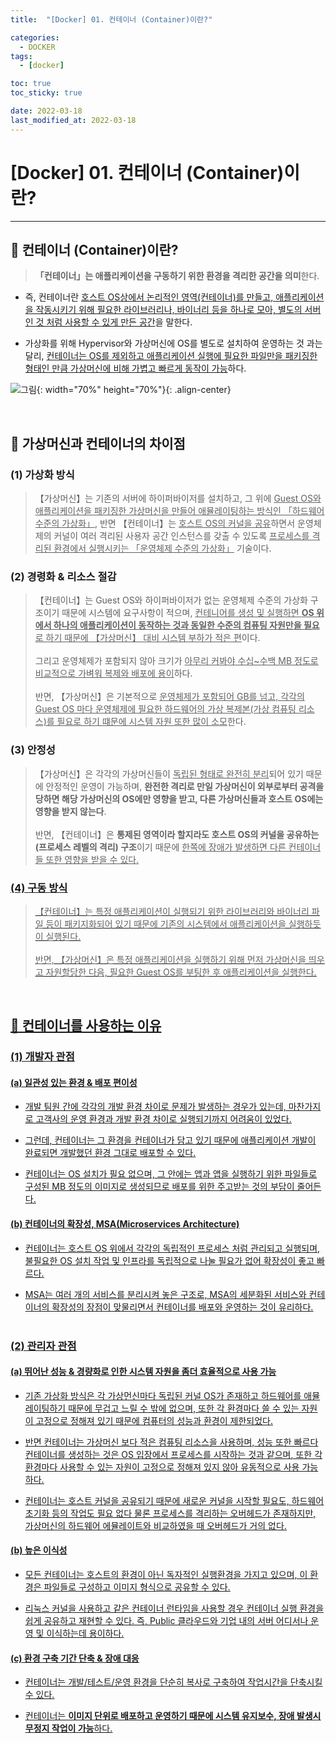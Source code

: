 ```yaml
---
title:  "[Docker] 01. 컨테이너 (Container)이란?" 

categories:
  - DOCKER
tags:
  - [docker]

toc: true
toc_sticky: true

date: 2022-03-18
last_modified_at: 2022-03-18
---
```

# [Docker] 01. 컨테이너 (Container)이란?
---

<style>
table {
    font-size: 12pt;
}
table th:first-of-type {
    width: 5%;
}
table th:nth-of-type(2) {
    width: 15%;
}
table th:nth-of-type(3) {
    width: 50%;
}
table th:nth-of-type(4) {
    width: 30%;
}
</style>

## 🔔 컨테이너 (Container)이란?

> **「컨테이너」는 애플리케이션을 구동하기 위한 환경을 격리한 공간을 의미**한다.

- 즉, 컨테이너란 <u>호스트 OS상에서 논리적인 영역(컨테이너)를 만들고, 애플리케이션을 작동시키기 위해 필요한 라이브러리나, 바이너리 등을 하나로 모아, 별도의 서버인 것 처럼 사용할 수 있게 만든 공간</u>을 말한다.

- 가상화를 위해 Hypervisor와 가상머신에 OS를 별도로 설치하여 운영하는 것 과는 달리, <u>컨테이너는 OS를 제외하고 애플리케이션 실행에 필요한 파일만을 패키징한 형태인 만큼 가상머신에 비해 가볍고 빠르게 동작이 가능</u>하다.

![그림](https://user-images.githubusercontent.com/42735894/223614435-6f5a93d3-0d82-41fe-9666-52422bb3a4e6.png){: width="70%" height="70%"}{: .align-center}

<br>

## 🔔 가상머신과 컨테이너의 차이점 <br>

### (1) 가상화 방식

> 【가상머신】는 기존의 서버에 하이퍼바이저를 설치하고, 그 위에 <u>Guest OS와 애플리케이션을 패키징한 가상머신을 만들어 애뮬레이팅하는 방식인 「하드웨어 수준의 가상화」</u>, 반면 【컨테이너】는 <u>호스트 OS의 커널을 공유</u>하면서 운영체제의 커널이 여러 격리된 사용자 공간 인스턴스를 갖출 수 있도록 <u>프로세스를 격리된 환경에서 실행시키는 「운영체제 수준의 가상화」</u> 기술이다. <br>

### (2) 경령화 & 리소스 절감

> 【컨테이너】는 Guest OS와 하이퍼바이저가 없는 운영체제 수준의 가상화 구조이기 때문에 시스템에 요구사항이 적으며, <u>컨테니어를 생성 및 실행하면 **OS 위에서 하나의 애플리케이션이 동작하는 것과 동일한 수준의 컴퓨팅 자원만을 필요**로 하기 때문에 【가상머신】 대비 시스템 부하가 적은 편</u>이다.<br><br>
그리고 운영체제가 포함되지 않아 크기가 <u>아무리 커봐야 수십~수백 MB 정도로 비교적으로 가벼워 복제와 배포에 용이</u>하다.<br><br>
반면, 【가상머신】은 기본적으로 <u>운영체제가 포함되어 GB를 넘고, 각각의 Guest OS 마다 운영체제에 필요한 하드웨어의 가상 복제본(가상 컴퓨팅 리소스)를 필요로 하기 떄문에 시스템 자원 또한 많이 소모</u>한다. <br>

### (3) 안정성

> 【가상머신】은 각각의 가상머신들이 <u>독립된 형태로 완전히 분리</u>되어 있기 때문에 안정적인 운영이 가능하며, **완전한 격리로 만일 가상머신이 외부로부터 공격을 당하면 해당 가상머신의 OS에만 영향을 받고, 다른 가상머신들과 호스트 OS에는 영향을 받지 않는다**. <br><br>
반면, 【컨테이너】은 **통제된 영역이라 할지라도 호스트 OS의 커널을 공유하는(프로세스 레벨의 격리) 구조**이기 때문에 <u>한쪽에 장애가 발생하면 다른 컨테이너들 또한 영향을 받을 수 있다.<u> <br>

### (4) 구동 방식

> 【컨테이너】는 특정 애플리케이션이 실행되기 위한 라이브러리와 바이너리 파일 등이 패키지화되어 있기 때문에 기존의 시스템에서 애플리케이션을 실행하듯이 실행된다. <br><br>
반면, 【가상머신】은 특정 애플리케이션을 실행하기 위해 먼저 가상머신을 띄우고 자원할당한 다음, 필요한 Guest OS를 부팅한 후 애플리케이션을 실행한다.

<br>

## 🔔 컨테이너를 사용하는 이유

### (1) 개발자 관점

#### (a) 일관성 있는 환경 & 배포 편이성

- 개발 팀원 간에 각각의 개발 환경 차이로 문제가 발생하는 경우가 있는데, 마찬가지로 고객사의 운영 환경과 개발 환경 차이로 실행되기까지 어려움이 있었다. 

- 그런데, 컨테이너는 그 환경을 컨테이너가 담고 있기 때문에 애플리케이션 개발이 완료되면 개발했던 환경 그대로 배포할 수 있다.

- 컨테이너는 OS 설치가 필요 없으며, 그 안에는 앱과 앱을 실행하기 위한 파일들로 구성된 MB 정도의 이미지로 생성되므로 배포를 위한 주고받는 것의 부담이 줄어든다.<br>

#### (b) 컨테이너의 확장성, MSA(Microservices Architecture)

- 컨테이너는 호스트 OS 위에서 각각의 독립적인 프로세스 처럼 관리되고 실행되며, 불필요한 OS 설치 작업 및 인프라를 독립적으로 나눌 필요가 없어 확장성이 좋고 빠르다.

- MSA는 여러 개의 서비스를 분리시켜 놓은 구조로, MSA의 세분화된 서비스와 컨테이너의 확장성의 장점이 맞물리면서 컨테이너를 배포와 운영하는 것이 유리하다. <br><br>

### (2) 관리자 관점

#### (a) 뛰어난 성능 & 경량화로 인한 시스템 자원을 좀더 효율적으로 사용 가능

- <u>기존 가상화 방식</u>은 각 가상먼신마다 독립된 커널 OS가 존재하고 <u>하드웨어를 애뮬레이팅하기 때문에 무겁고</u> 느릴 수 밖에 없으며, 또한 <u>각 환경마다 쓸 수 있는 자원이 고정으로 정해져 있기 때문에 컴퓨터의 성능과 환경이 제한</u>되었다.

- 반면 컨테이너는 <u>가상머신 보다 적은 컴퓨팅 리소스을 사용</u>하며, 성능 또한 빠르다 <u>컨테이너를 생성하는 것은 OS 입장에서 프로세스를 시작하는 것과 같으며</u>, 또한 각 환경마다 <u>사용할 수 있는 자원이 고정으로 정해져 있지 않아 유동적</u>으로 사용 가능하다.

- 컨테이너는 호스트 커널을 공유되기 때문에 새로운 커널을 시작할 필요도, 하드웨어 초기화 등의 작업도 필요 없다 물론 프로세스를 격리하는 오버헤드가 존재하지만, <u>가상머신의 하드웨어 에뮬레이트와 비교하였을 때 오버헤드가 거의 없다.</u> <br>

#### (b) 높은 이식성

- 모든 컨테이너는 호스트의 환경이 아닌 독자적인 실행환경을 가지고 있으며, 이 환경은 파일들로 구성하고 이미지 형식으로 공유할 수 있다.

- 리눅스 커널을 사용하고 같은 컨테이너 런타임을 사용할 경우 컨테이너 실행 환경을 쉽게 공유하고 재현할 수 있다. 즉, Public 클라우드와 기업 내의 서버 어디서나 운영 및 이식하는데 용이하다. <br>

#### (c) 환경 구축 기간 단축 & 장애 대응

- 컨테이너는 개발/테스트/운영 환경을 단순히 복사로 구축하여 작업시간을 단축시킬 수 있다.

- 컨테이너는 **이미지 단위로 배포하고 운영하기 때문에 시스템 유지보수, 장애 발생시 무정지 작업이 가능**하다.

<br>
